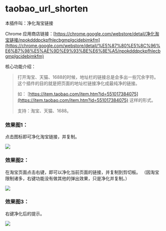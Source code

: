# taobao_url_shorten

本插件叫：净化淘宝链接

Chrome 应用商店链接：[https://chrome.google.com/webstore/detail/净化淘宝链接/npokdddpckpfhlecbgmplgcidebjmkfm](https://chrome.google.com/webstore/detail/%E5%87%80%E5%8C%96%E6%B7%98%E5%AE%9D%E9%93%BE%E6%8E%A5/npokdddpckpfhlecbgmplgcidebjmkfm)

核心功能介绍：

> 打开淘宝、天猫、1688的时候，地址栏的链接总是会多出一些冗余字符。
> 这个插件的目的就是把页面的地址栏链接净化成最纯净的链接。
> 
> 如： [https://item.taobao.com/item.htm?id=551017384075](https://item.taobao.com/item.htm?id=551017384075) 这样的形式。
> 
> 支持：淘宝、天猫、1688。

### 效果图1：

点击图标即可净化淘宝链接，并复制。

![](https://github.com/eallion/taobao_url_shorten/blob/master/screenshots/browser_action.png)

### 效果图2：

在淘宝页面点击右键，即可以净化当前页面的链接，并复制到剪切板。
（因淘宝限制诸多，右键功能没有做其他的弹出效果，只是净化并复制。）

![](https://github.com/eallion/taobao_url_shorten/blob/master/screenshots/right_click.png)

### 效果图3：

右键净化后的提示。

![](https://github.com/eallion/taobao_url_shorten/blob/master/screenshots/alert.png)
